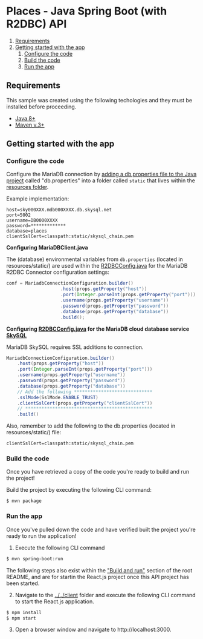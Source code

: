 # Places - Java Spring Boot (with R2DBC) API

1. [Requirements](#requirements)
2. [Getting started with the app](#getting-started)
    1. [Configure the code](#configure-code)
    2. [Build the code](#build-code)
    3. [Run the app](#run-app)

## Requirements <a name="requirements"></a>

This sample was created using the following techologies and they must be installed before proceeding.

* [Java 8+](https://www.java.com/en/download/)
* [Maven v.3+](https://maven.apache.org/)

## Getting started with the app <a name="getting-started"></a>

### Configure the code <a name="configure-code"></a>

Configure the MariaDB connection by [adding a db.properties file to the Java project](https://docs.oracle.com/javase/tutorial/essential/environment/properties.html) called "db.properties" into a folder called `static` that lives within the [resources folder](src/main/resources).

Example implementation:

```
host=sky000XXX.mdb000XXXX.db.skysql.net
port=5002
username=DB0000XXXX
password=*************
database=places
clientSslCert=classpath:static/skysql_chain.pem
```

**Configuring MariaDBClient.java**

The (database) environmental variables from `db.properties` (located in resources/static/) are used within the [R2DBCConfig.java](src/main/java/com/mariadb/backend/config/R2DBCConfig.java) for the MariaDB R2DBC Connector configuration settings:

```java
conf = MariadbConnectionConfiguration.builder()
                    .host(props.getProperty("host"))
                    .port(Integer.parseInt(props.getProperty("port")))
                    .username(props.getProperty("username"))
                    .password(props.getProperty("password"))
                    .database(props.getProperty("database"))
                    .build();
```

**Configuring [R2DBCConfig.java](src/main/java/com/mariadb/backend/config/R2DBCConfig.java) for the MariaDB cloud database service [SkySQL](https://mariadb.com/products/skysql/)**

MariaDB SkySQL requires SSL additions to connection. 

```java
MariadbConnectionConfiguration.builder()
    .host(props.getProperty("host"))
    .port(Integer.parseInt(props.getProperty("port")))
    .username(props.getProperty("username"))
    .password(props.getProperty("password"))
    .database(props.getProperty("database"))
    // Add the following ***************************** 
    .sslMode(SslMode.ENABLE_TRUST)
    .clientSslCert(props.getProperty("clientSslCert"))
    // ***********************************************
    .build()
```

Also, remember to add the following to the db.properties (located in resources/static/) file:

```
clientSslCert=classpath:static/skysql_chain.pem
```

### Build the code <a name="build-code"></a>

Once you have retrieved a copy of the code you're ready to build and run the project! 

Build the project by executing the following CLI command:

```
$ mvn package
```

### Run the app <a name="run-app"></a>

Once you've pulled down the code and have verified built the project you're ready to run the application! 

1. Execute the following CLI command 

```bash
$ mvn spring-boot:run
```

The following steps also exist within the ["Build and run"](../../#build-and-run-the-app-) section of the root README, and are for startin the React.js project once this API project has been started.

2. Navigate to the [../../client](client) folder and execute the following CLI command to start the React.js application.

```bash 
$ npm install
$ npm start
```

3. Open a browser window and navigate to http://localhost:3000.
